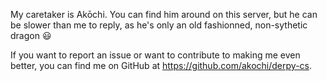 My caretaker is Akōchi. You can find him around on this server, but he can be slower than me to reply, as he's only an old fashionned, non-sythetic dragon :smiley:

If you want to report an issue or want to contribute to making me even better, you can find me on GitHub at <https://github.com/akochi/derpy-cs>.
